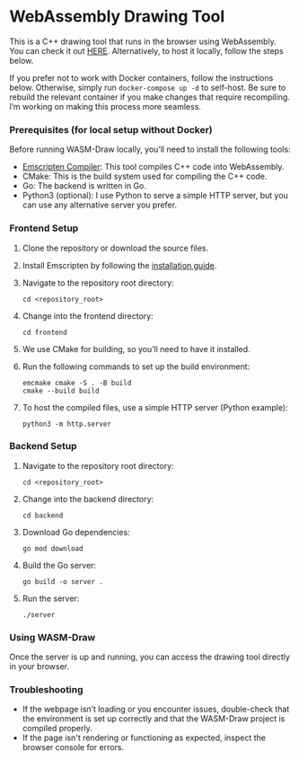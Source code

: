 # WebAssembly Drawing Tool

This is a C++ drawing tool that runs in the browser using WebAssembly. You can check it out [HERE](https://wasm-draw.art/). Alternatively, to host it locally, follow the steps below. 

If you prefer not to work with Docker containers, follow the instructions below. Otherwise, simply run `docker-compose up -d` to self-host. Be sure to rebuild the relevant container if you make changes that require recompiling. I’m working on making this process more seamless.

### Prerequisites (for local setup without Docker)

Before running WASM-Draw locally, you’ll need to install the following tools:

- [Emscripten Compiler](https://emscripten.org/docs/getting_started/downloads.html): This tool compiles C++ code into WebAssembly.
- CMake: This is the build system used for compiling the C++ code.
- Go: The backend is written in Go.
- Python3 (optional): I use Python to serve a simple HTTP server, but you can use any alternative server you prefer.

### Frontend Setup

1. Clone the repository or download the source files.

2. Install Emscripten by following the [installation guide](https://emscripten.org/docs/getting_started/downloads.html).

3. Navigate to the repository root directory:
   ```
   cd <repository_root>
   ```

4. Change into the frontend directory:
   ```
   cd frontend
   ```

5. We use CMake for building, so you’ll need to have it installed.

6. Run the following commands to set up the build environment:
   ```
   emcmake cmake -S . -B build
   cmake --build build
   ```

7. To host the compiled files, use a simple HTTP server (Python example):
   ```
   python3 -m http.server
   ```

### Backend Setup

1. Navigate to the repository root directory:
   ```
   cd <repository_root>
   ```

2. Change into the backend directory:
   ```
   cd backend
   ```

3. Download Go dependencies:
   ```
   go mod download
   ```

4. Build the Go server:
   ```
   go build -o server .
   ```

5. Run the server:
   ```
   ./server
   ```

### Using WASM-Draw

Once the server is up and running, you can access the drawing tool directly in your browser.

### Troubleshooting

- If the webpage isn’t loading or you encounter issues, double-check that the environment is set up correctly and that the WASM-Draw project is compiled properly.
- If the page isn't rendering or functioning as expected, inspect the browser console for errors.
